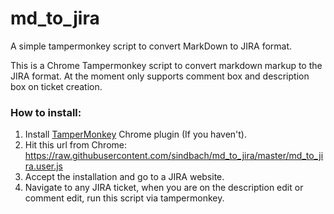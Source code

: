 # md_to_jira
A simple tampermonkey script to convert MarkDown to JIRA format.


This is a Chrome Tampermonkey script to convert markdown markup to the JIRA format. 
At the moment only supports comment box and description box on ticket creation.

### How to install:

1. Install [TamperMonkey](https://tampermonkey.net/) Chrome plugin (If you haven't).
2. Hit this url from Chrome: https://raw.githubusercontent.com/sindbach/md_to_jira/master/md_to_jira.user.js
3. Accept the installation and go to a JIRA website.
4. Navigate to any JIRA ticket, when you are on the description edit or comment edit, run this script via tampermonkey.



